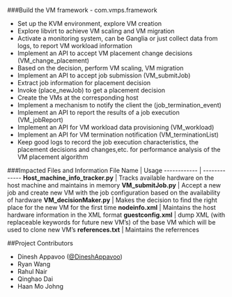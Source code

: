 
###Build the VM framework - com.vmps.framework
* Set up the KVM environment, explore VM creation
* Explore libvirt to achieve VM scaling and VM migration
* Activate a monitoring system, can be Ganglia or just collect data from logs, to report    VM workload information
* Implement an API to accept VM placement change decisions (VM_change_placement)
* Based on the decision, perform VM scaling, VM migration
* Implement an API to accept job submission (VM_submitJob)
* Extract job information for placement decision
* Invoke (place_newJob) to get a placement decision
* Create the VMs at the corresponding host
* Implement a mechanism to notify the client the (job_termination_event)
* Implement an API to report the results of a job execution (VM_jobReport)
* Implement an API for VM workload data provisioning (VM_workload)
* Implement an API for VM termination notification (VM_terminationList)
* Keep good logs to record the job execution characteristics, the placement decisions and changes,etc. for performance analysis of the VM placement algorithm

###Impacted Files and Information
File Name | Usage
------------ | -------------
__Host_machine_info_tracker.py__ | Tracks available hardware on the host machine and maintains in memory
__VM_submitJob.py__ | Accept a new job and create new VM with the job configuration based on the availability of hardware
__VM_decisionMaker.py__ | Makes the decision to find the right place for the new VM for the first time
__nodeinfo.xml__ | Maintains the host hardware information in the XML format
__guestconfig.xml__ | dump XML (with replaceable keywords for future new VM’s) of the base VM which will be used to clone new VM’s
__references.txt__ | Maintains the referrences


##Project Contributors

* Dinesh Appavoo ([@DineshAppavoo](https://twitter.com/DineshAppavoo))
* Ryan Wang
* Rahul Nair
* Qinghao Dai
* Haan Mo Johng
